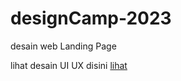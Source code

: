 # designCamp-2023
desain web Landing Page

lihat desain UI UX disini [lihat](https://www.figma.com/file/gvgLbjOscrzQlh3l2GUfkl/DesignCamp?t=dv10YibjjOIsf6YW-0)
